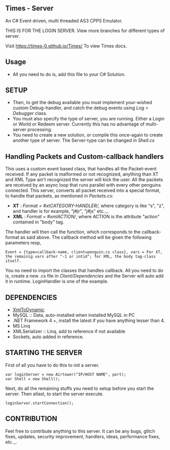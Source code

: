 ## Times - Server ##
An C# Event driven, multi threaded AS3 CPPS Emulator.

THIS IS FOR THE LOGIN SERVER. View more branches for different types of server.

Visit https://times-0.github.io/Times/ To view Times docs.
## Usage ##
 - All you need to do is, add this file to your C# Solution.
 
## SETUP ##
 - Then, to get the debug available you must implement your-wished custom Debug-handler, and catch the debug events using *Log > Debugger* class.
 - You must also specify the type of server, you are running. Either a Login or World or Redeem server. Currently this has no advantage of multi-server processing.
 - You need to create a new solution, or compile this once-again to create another type of server. The Server-type can be changed in *Shell.cs* 
 
## Handling Packets and Custom-callback handlers ##
This uses a custom event based class, that handles all the Packet-event received. If any packet is malformed or not recognized, anything than XT and XML Type ain't recognized the server will kick the user. 
All the packets are received by an async loop that runs parallel with every other penguins connected. 
This server, converts all packet received into a special format, to handle that packets, as mentioned in *Packets.cs*:
 - **XT** : *Format = #xtCATEGORY-HANDLER/*, where category is like "s", "z", and handler is for example, "j#jr", "j#js" etc..,.
 - **XML** : *Format = #xmlACTION/*, where ACTION is the attribute "action" contained in "body" tag.

The handler will then call the function, which corresponds to the callback-format as said above. The callback method will be given the following parameters resp,

```
Event = {type=callback-name, client=penguin.cs class}, vars = For XT, the remainig vars after "-1 or intid"; for XML, the body tag-class itself.
```

You no need to import the classes that handles callback. All you need to do is, create a new .cs file in *Client/Dependencies* and the Server will auto add it in runtime. LoginHandler is one of the example. 

## DEPENDENCIES ##

 - [XmlToDynamic](https://github.com/jonathanconway/XmlToDynamic/)
 - MySQL :: Data, auto-installed when installed MySQL in PC
 - .NET Framework 4 +, install the latest if you have anything lesser than 4.
 - MS Linq
 - XMLSerializer :: Linq, add to reference if not available
 - Sockets, auto added in reference.

## STARTING THE SERVER ##
First of all you have to do this to init a server.
```
var loginServer = new Airtower("IP/HOST NAME", port);
var Shell = new Shell();
```

Next, do all the remaining stuffs you need to setup before you start the server. Then atlast, to start the server execute.
```
loginServer.startConnection();
```

## CONTRIBUTION ##
Feel free to contribute anything to this server. It can be any bugs, glitch fixes, updates, security improvement, handlers, ideas, performance fixes, etc..,.

